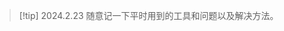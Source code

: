 > [!tip] 2024.2.23  随意记一下平时用到的工具和问题以及解决方法。



<!-- tabs:start -->
<!-- #### **Vue3**

还行

#### **Uniapp**

还可以

#### **微信小程序**

讲究 -->
<!-- tabs:end -->

